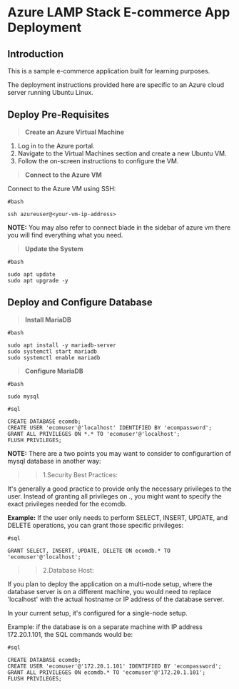 # Azure LAMP Stack E-commerce App Deployment

## Introduction
This is a sample e-commerce application built for learning purposes.

The deployment instructions provided here are specific to an Azure cloud server running Ubuntu Linux.

## Deploy Pre-Requisites

>**Create an Azure Virtual Machine**

1. Log in to the Azure portal.
2. Navigate to the Virtual Machines section and create a new Ubuntu VM.
3. Follow the on-screen instructions to configure the VM.

>**Connect to the Azure VM**

Connect to the Azure VM using SSH:
``` 
#bash

ssh azureuser@<your-vm-ip-address>
```
**NOTE:** You may also refer to connect blade in the sidebar of azure vm there you will find everything what you need.

>**Update the System**
```
#bash

sudo apt update
sudo apt upgrade -y
```

## Deploy and Configure Database

>**Install MariaDB**
```
#bash

sudo apt install -y mariadb-server
sudo systemctl start mariadb
sudo systemctl enable mariadb
```
>**Configure MariaDB**
```
#bash

sudo mysql
```
```
#sql

CREATE DATABASE ecomdb;
CREATE USER 'ecomuser'@'localhost' IDENTIFIED BY 'ecompassword';
GRANT ALL PRIVILEGES ON *.* TO 'ecomuser'@'localhost';
FLUSH PRIVILEGES;
```

**NOTE:** There are a two points you may want to consider to configurartion of mysql database in another way:

>>1.Security Best Practices:

It's generally a good practice to provide only the necessary privileges to the user. Instead of granting all privileges on *.*, you might want to specify the exact privileges needed for the ecomdb. 

**Example:** If the user only needs to perform SELECT, INSERT, UPDATE, and DELETE operations, you can grant those specific privileges:
```
#sql

GRANT SELECT, INSERT, UPDATE, DELETE ON ecomdb.* TO 'ecomuser'@'localhost';
```

>>2.Database Host:

If you plan to deploy the application on a multi-node setup, where the database server is on a different machine, you would need to replace 'localhost' with the actual hostname or IP address of the database server. 

In your current setup, it's configured for a single-node setup.

Example: if the database is on a separate machine with IP address 172.20.1.101, the SQL commands would be:
```
#sql

CREATE DATABASE ecomdb;
CREATE USER 'ecomuser'@'172.20.1.101' IDENTIFIED BY 'ecompassword';
GRANT ALL PRIVILEGES ON ecomdb.* TO 'ecomuser'@'172.20.1.101';
FLUSH PRIVILEGES;
```
